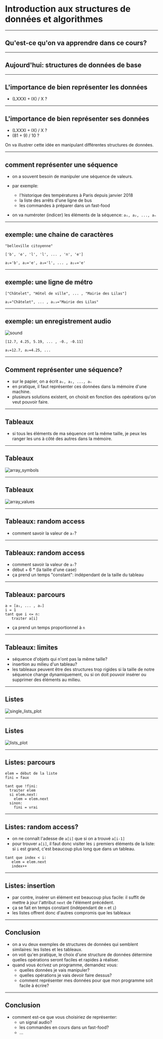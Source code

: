 # Introduction aux structures de données et algorithmes


***


## Qu'est-ce qu'on va apprendre dans ce cours?


***


## Aujourd'hui: structures de données de base


***


## L'importance de bien représenter les données

- (LXXXI + IX) / X ?


***


## L'importance de bien représenter ses données

- (LXXXI + IX) / X ?
- (81 + 9) / 10 ?

On va illustrer cette idée en manipulant différentes structures de données.



---



## comment représenter une séquence

 - on a souvent besoin de manipuler une séquence de valeurs.
 - par exemple:
     * l'historique des températures à Paris depuis janvier 2018
     * la liste des arrêts d'une ligne de bus
     * les commandes à préparer dans un fast-food

 - on va numéroter (indicer) les éléments de la séquence: ```a₁, a₂, ..., aₙ```


***


## exemple: une chaine de caractères

 ```"belleville citoyenne"```

```['b', 'e', 'l', 'l', ... , 'n', 'e']```

```a₁='b', a₂='e', a₃='l', ... , a₂₀='e'```



***


## exemple: une ligne de métro

```["Châtelet", "Hôtel de ville", ... , "Mairie des Lilas"]```

```a₁="Châtelet", ... , a₁₃="Mairie des Lilas"```


***


## exemple: un enregistrement audio


![sound](illustrations/figures/audio_signal.png)

```[12.7, 4.25, 5.19, ... , -0., -0.11]```

<!-- a_4616551 = -0.11 -->
```a₁=12.7, a₂=4.25, ... ```



---



## Comment représenter une séquence?

- sur le papier, on a écrit ```a₁, a₂, ..., aₙ```
- en pratique, il faut représenter ces données dans la mémoire d'une machine.
- plusieurs solutions existent, on choisit en fonction des opérations qu'on veut
  pouvoir faire.



---



## Tableaux

- si tous les éléments de ma séquence ont la même taille, je peux les ranger les
  uns à côté des autres dans la mémoire.


***


## Tableaux

![array_symbols](illustrations/figures/array_symbols.png)



***


## Tableaux

![array_values](illustrations/figures/array_values.png)


***


## Tableaux: random access

- comment savoir la valeur de ```a₇```?


***


## Tableaux: random access

- comment savoir la valeur de ```a₇```?
- début + 6 * (la taille d'une case)
- ça prend un temps "constant": indépendant de la taille du tableau

***


## Tableaux: parcours


```
a = [a₁, ... , aₙ]
i = 1
tant que i <= n:
   traiter a[i]
```

- ça prend un temps proportionnel à ```n```


***


## Tableaux: limites

- séquence d'objets qui n'ont pas la même taille?
- insertion au milieu d'un tableau?
- les tableaux peuvent être des structures trop rigides si la taille de notre
  séquence change dynamiquement, ou si on doit pouvoir insérer ou supprimer des
  éléments au milieu.



---



## Listes

![single_lists_plot](illustrations/figures/single_lists_plot.png)


***


## Listes

![lists_plot](illustrations/figures/lists_plot.png)


***


## Listes: parcours

```
elem = début de la liste
fini = faux

tant que !fini:
  traiter elem
  si elem.next:
    elem = elem.next
  sinon:
    fini = vrai
```


***


## Listes: random access?


- on ne connaît l'adesse de `a[i]` que si on a trouvé `a[i-1]`
- pour trouver ```a[i]```, il faut donc visiter les ```i``` premiers éléments de
  la liste: si ```i``` est grand, c'est beaucoup plus long que dans un tableau.
  
```
tant que index < i:
   elem = elem.next
   index++
```


***


## Listes: insertion


- par contre, insérer un élément est beaucoup plus facile: il suffit de mettre à
  jour l'attribut `next` de l'élément précédent.
- ça se fait en temps constant (indépendant de `n` et `i`)
- les listes offrent donc d'autres compromis que les tableaux



---




## Conclusion

- on a vu deux exemples de structures de données qui semblent similaires: les listes et les tableaux.
- on voit qu'en pratique, le choix d'une structure de données détermine quelles opérations seront faciles et rapides à réaliser.
- quand vous écrivez un programme, demandez vous:
    * quelles données je vais manipuler?
    * quelles opérations je vais devoir faire dessus?
    * comment représenter mes données pour que mon programme soit facile à écrire?


***


## Conclusion


- comment est-ce que vous choisiriez de représenter:
  * un signal audio?
  * les commandes en cours dans un fast-food?
  * ...
